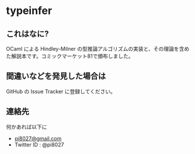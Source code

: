 
# typeinfer

## これはなに?

OCaml による Hindley-Milner の型推論アルゴリズムの実装と、その理論を含めた解説本です。コミックマーケット81で頒布しました。

## 間違いなどを発見した場合は

GitHub の Issue Tracker に登録してください。

## 連絡先

何かあれば以下に

- pi8027@gmail.com
- Twitter ID : @pi8027

